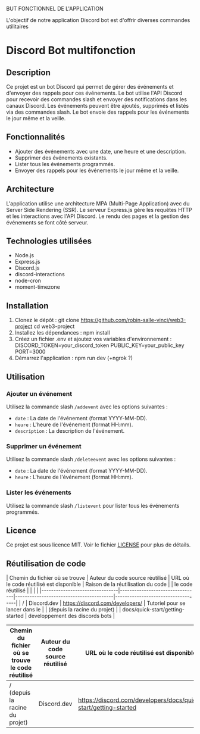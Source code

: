 BUT FONCTIONNEL DE L'APPLICATION

L'objectif de notre application Discord bot est d'offrir diverses commandes utilitaires 

# Discord Bot multifonction

## Description

Ce projet est un bot Discord qui permet de gérer des événements et d'envoyer des rappels pour ces événements. Le bot utilise l'API Discord pour recevoir des commandes slash et envoyer des notifications dans les canaux Discord. Les événements peuvent être ajoutés, supprimés et listés via des commandes slash. Le bot envoie des rappels pour les événements le jour même et la veille.

## Fonctionnalités

- Ajouter des événements avec une date, une heure et une description.
- Supprimer des événements existants.
- Lister tous les événements programmés.
- Envoyer des rappels pour les événements le jour même et la veille.

## Architecture

L'application utilise une architecture MPA (Multi-Page Application) avec du Server Side Rendering (SSR). Le serveur Express.js gère les requêtes HTTP et les interactions avec l'API Discord. Le rendu des pages et la gestion des événements se font côté serveur.

## Technologies utilisées

- Node.js
- Express.js
- Discord.js
- discord-interactions
- node-cron
- moment-timezone

## Installation

1. Clonez le dépôt :
    git clone https://github.com/robin-salle-vinci/web3-project
    cd web3-project
2. Installez les dépendances :
    npm install
3. Créez un fichier .env et ajoutez vos variables d'environnement :
    DISCORD_TOKEN=your_discord_token
    PUBLIC_KEY=your_public_key
    PORT=3000
4. Démarrez l'application :
    npm run dev
    (+ngrok ?)

## Utilisation

### Ajouter un événement

Utilisez la commande slash `/addevent` avec les options suivantes :

- `date` : La date de l'événement (format YYYY-MM-DD).
- `heure` : L'heure de l'événement (format HH:mm).
- `description` : La description de l'événement.

### Supprimer un événement

Utilisez la commande slash `/deleteevent` avec les options suivantes :

- `date` : La date de l'événement (format YYYY-MM-DD).
- `heure` : L'heure de l'événement (format HH:mm).

### Lister les événements

Utilisez la commande slash `/listevent` pour lister tous les événements programmés.

## Licence

Ce projet est sous licence MIT. Voir le fichier [LICENSE](LICENSE) pour plus de détails.

## Réutilisation de code

| Chemin du fichier où se trouve | Auteur du code source réutilisé | URL où le code réutilisé est disponible | Raison de la réutilisation du code |
| le code réutilisé              |                                 |                                         |                                    |
|--------------------------------|---------------------------------|-----------------------------------------|------------------------------------|
| /                              | Discord.dev                     | https://discord.com/developers/         | Tutoriel pour se lancer dans le    |
| (depuis la racine du projet)   |                                 | docs/quick-start/getting-started        | developpement des discords bots    |


| Chemin du fichier où se trouve le code réutilisé | Auteur du code source réutilisé | URL où le code réutilisé est disponible | Raison de la réutilisation du code |
|--------------------------------|---------------------------------|-----------------------------------------|------------------------------------|
| / (depuis la racine du projet) | Discord.dev | https://discord.com/developers/docs/quick-start/getting-started | Tutoriel pour se lancer dans le developpement des discords bots |
